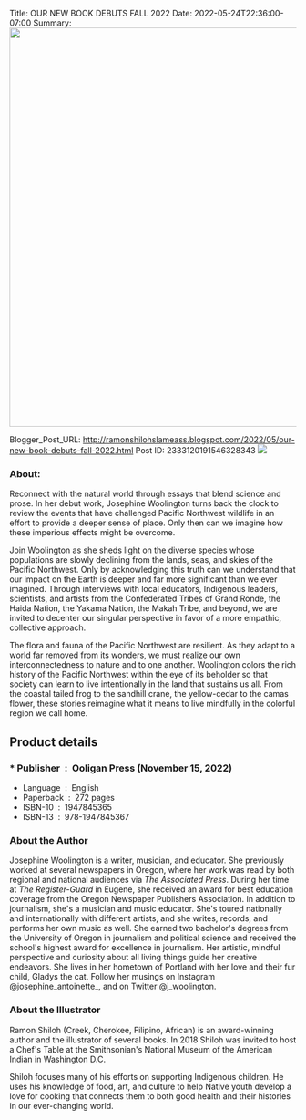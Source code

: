 Title: OUR NEW BOOK DEBUTS FALL 2022
Date: 2022-05-24T22:36:00-07:00
Summary: <img src="https://blogger.googleusercontent.com/img/b/R29vZ2xl/AVvXsEhLmxeUHqc9UHvmAzOG-tZs9hu_B_R0B47ikDjAWp2xUPQarMlim1m06Y5IEdfUXswXWwSBwONCLs73A2HPyBdRszFHl9RaKntRpllslCjuEo6EJD5zNapq3KYYX6SgZ_XqPrRsOw_qzVPC0qqqM3CFt2xCpdBaQZ_yXz-ynWb4SD3IG5uPzpVZYWE/w414-h640/Where%20We%20Call%20Home.jpg" width="700">

Blogger_Post_URL: http://ramonshilohslameass.blogspot.com/2022/05/our-new-book-debuts-fall-2022.html
Post ID: 2333120191546328343
[![](https://blogger.googleusercontent.com/img/b/R29vZ2xl/AVvXsEhLmxeUHqc9UHvmAzOG-tZs9hu_B_R0B47ikDjAWp2xUPQarMlim1m06Y5IEdfUXswXWwSBwONCLs73A2HPyBdRszFHl9RaKntRpllslCjuEo6EJD5zNapq3KYYX6SgZ_XqPrRsOw_qzVPC0qqqM3CFt2xCpdBaQZ_yXz-ynWb4SD3IG5uPzpVZYWE/w414-h640/Where%20We%20Call%20Home.jpg)](https://blogger.googleusercontent.com/img/b/R29vZ2xl/AVvXsEhLmxeUHqc9UHvmAzOG-tZs9hu_B_R0B47ikDjAWp2xUPQarMlim1m06Y5IEdfUXswXWwSBwONCLs73A2HPyBdRszFHl9RaKntRpllslCjuEo6EJD5zNapq3KYYX6SgZ_XqPrRsOw_qzVPC0qqqM3CFt2xCpdBaQZ_yXz-ynWb4SD3IG5uPzpVZYWE/s400/Where%20We%20Call%20Home.jpg)  
  
### About:

Reconnect with the natural world through essays that blend science and prose. In her debut work, Josephine Woolington turns back the clock to review the events that have challenged Pacific Northwest wildlife in an effort to provide a deeper sense of place. Only then can we imagine how these imperious effects might be overcome.

Join Woolington as she sheds light on the diverse species whose populations are slowly declining from the lands, seas, and skies of the Pacific Northwest. Only by acknowledging this truth can we understand that our impact on the Earth is deeper and far more significant than we ever imagined. Through interviews with local educators, Indigenous leaders, scientists, and artists from the Confederated Tribes of Grand Ronde, the Haida Nation, the Yakama Nation, the Makah Tribe, and beyond, we are invited to decenter our singular perspective in favor of a more empathic, collective approach.

The flora and fauna of the Pacific Northwest are resilient. As they adapt to a world far removed from its wonders, we must realize our own interconnectedness to nature and to one another. Woolington colors the rich history of the Pacific Northwest within the eye of its beholder so that society can learn to live intentionally in the land that sustains us all. From the coastal tailed frog to the sandhill crane, the yellow\-cedar to the camas flower, these stories reimagine what it means to live mindfully in the colorful region we call home.

  
Product details
---------------

### * Publisher ‏ : ‎ Ooligan Press (November 15, 2022\)
* Language ‏ : ‎ English
* Paperback ‏ : ‎ 272 pages
* ISBN\-10 ‏ : ‎ 1947845365
* ISBN\-13 ‏ : ‎ 978\-1947845367

### About the Author

Josephine Woolington is a writer, musician, and educator. She previously worked at several newspapers in Oregon, where her work was read by both regional and national audiences via *The Associated Press*. During her time at *The Register\-Guard* in Eugene, she received an award for best education coverage from the Oregon Newspaper Publishers Association. In addition to journalism, she's a musician and music educator. She's toured nationally and internationally with different artists, and she writes, records, and performs her own music as well. She earned two bachelor's degrees from the University of Oregon in journalism and political science and received the school's highest award for excellence in journalism. Her artistic, mindful perspective and curiosity about all living things guide her creative endeavors. She lives in her hometown of Portland with her love and their fur child, Gladys the cat. Follow her musings on Instagram @josephine\_antoinette\_, and on Twitter @j\_woolington.

  


### 

### About the Illustrator

Ramon Shiloh (Creek, Cherokee, Filipino, African) is an award\-winning author and the illustrator of several books. In 2018 Shiloh was invited to host a Chef's Table at the Smithsonian's National Museum of the American Indian in Washington D.C. 

  


Shiloh focuses many of his efforts on supporting Indigenous children. He uses his knowledge of food, art, and culture to help Native youth develop a love for cooking that connects them to both good health and their histories in our ever\-changing world.

  
 

